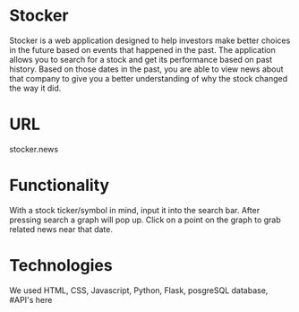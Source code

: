 # Stocker

Stocker is a web application designed to help investors make better choices in the future based on events that happened in the past. The application allows you to search for a stock and get its performance based on past history. Based on those dates in the past, you are able to view news about that company to give you a better understanding of why the stock changed the way it did.

# URL 
stocker.news

# Functionality

With a stock ticker/symbol in mind, input it into the search bar. After pressing search a graph will pop up. Click on a point on the graph to grab related news near that date.


# Technologies
We used HTML, CSS, Javascript, Python, Flask, posgreSQL database, #API's here


